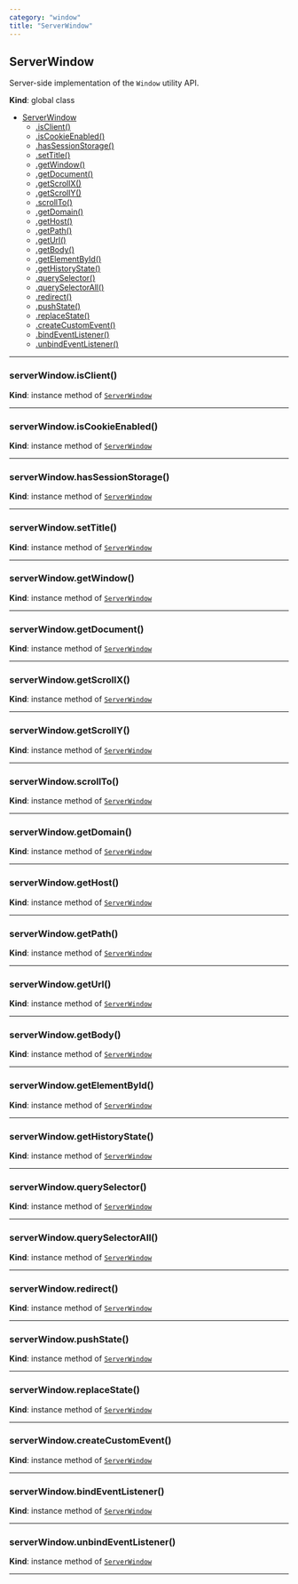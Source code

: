 ```yaml
---
category: "window"
title: "ServerWindow"
---
```


## ServerWindow&nbsp;<a name="ServerWindow" href="https://github.com/seznam/IMA.js-core/tree/0.16.7/window/ServerWindow.js#L8" target="_blank"><span class="icon"><i class="fas fa-external-link-alt fa-xs"></i></span></a>
Server-side implementation of the <code>Window</code> utility API.

**Kind**: global class  

* [ServerWindow](#ServerWindow)
    * [.isClient()](#ServerWindow+isClient)
    * [.isCookieEnabled()](#ServerWindow+isCookieEnabled)
    * [.hasSessionStorage()](#ServerWindow+hasSessionStorage)
    * [.setTitle()](#ServerWindow+setTitle)
    * [.getWindow()](#ServerWindow+getWindow)
    * [.getDocument()](#ServerWindow+getDocument)
    * [.getScrollX()](#ServerWindow+getScrollX)
    * [.getScrollY()](#ServerWindow+getScrollY)
    * [.scrollTo()](#ServerWindow+scrollTo)
    * [.getDomain()](#ServerWindow+getDomain)
    * [.getHost()](#ServerWindow+getHost)
    * [.getPath()](#ServerWindow+getPath)
    * [.getUrl()](#ServerWindow+getUrl)
    * [.getBody()](#ServerWindow+getBody)
    * [.getElementById()](#ServerWindow+getElementById)
    * [.getHistoryState()](#ServerWindow+getHistoryState)
    * [.querySelector()](#ServerWindow+querySelector)
    * [.querySelectorAll()](#ServerWindow+querySelectorAll)
    * [.redirect()](#ServerWindow+redirect)
    * [.pushState()](#ServerWindow+pushState)
    * [.replaceState()](#ServerWindow+replaceState)
    * [.createCustomEvent()](#ServerWindow+createCustomEvent)
    * [.bindEventListener()](#ServerWindow+bindEventListener)
    * [.unbindEventListener()](#ServerWindow+unbindEventListener)


* * *

### serverWindow.isClient()&nbsp;<a name="ServerWindow+isClient" href="https://github.com/seznam/IMA.js-core/tree/0.16.7/window/ServerWindow.js#L16" target="_blank"><span class="icon"><i class="fas fa-external-link-alt fa-xs"></i></span></a>
**Kind**: instance method of [<code>ServerWindow</code>](#ServerWindow)  

* * *

### serverWindow.isCookieEnabled()&nbsp;<a name="ServerWindow+isCookieEnabled" href="https://github.com/seznam/IMA.js-core/tree/0.16.7/window/ServerWindow.js#L23" target="_blank"><span class="icon"><i class="fas fa-external-link-alt fa-xs"></i></span></a>
**Kind**: instance method of [<code>ServerWindow</code>](#ServerWindow)  

* * *

### serverWindow.hasSessionStorage()&nbsp;<a name="ServerWindow+hasSessionStorage" href="https://github.com/seznam/IMA.js-core/tree/0.16.7/window/ServerWindow.js#L30" target="_blank"><span class="icon"><i class="fas fa-external-link-alt fa-xs"></i></span></a>
**Kind**: instance method of [<code>ServerWindow</code>](#ServerWindow)  

* * *

### serverWindow.setTitle()&nbsp;<a name="ServerWindow+setTitle" href="https://github.com/seznam/IMA.js-core/tree/0.16.7/window/ServerWindow.js#L37" target="_blank"><span class="icon"><i class="fas fa-external-link-alt fa-xs"></i></span></a>
**Kind**: instance method of [<code>ServerWindow</code>](#ServerWindow)  

* * *

### serverWindow.getWindow()&nbsp;<a name="ServerWindow+getWindow" href="https://github.com/seznam/IMA.js-core/tree/0.16.7/window/ServerWindow.js#L42" target="_blank"><span class="icon"><i class="fas fa-external-link-alt fa-xs"></i></span></a>
**Kind**: instance method of [<code>ServerWindow</code>](#ServerWindow)  

* * *

### serverWindow.getDocument()&nbsp;<a name="ServerWindow+getDocument" href="https://github.com/seznam/IMA.js-core/tree/0.16.7/window/ServerWindow.js#L49" target="_blank"><span class="icon"><i class="fas fa-external-link-alt fa-xs"></i></span></a>
**Kind**: instance method of [<code>ServerWindow</code>](#ServerWindow)  

* * *

### serverWindow.getScrollX()&nbsp;<a name="ServerWindow+getScrollX" href="https://github.com/seznam/IMA.js-core/tree/0.16.7/window/ServerWindow.js#L56" target="_blank"><span class="icon"><i class="fas fa-external-link-alt fa-xs"></i></span></a>
**Kind**: instance method of [<code>ServerWindow</code>](#ServerWindow)  

* * *

### serverWindow.getScrollY()&nbsp;<a name="ServerWindow+getScrollY" href="https://github.com/seznam/IMA.js-core/tree/0.16.7/window/ServerWindow.js#L63" target="_blank"><span class="icon"><i class="fas fa-external-link-alt fa-xs"></i></span></a>
**Kind**: instance method of [<code>ServerWindow</code>](#ServerWindow)  

* * *

### serverWindow.scrollTo()&nbsp;<a name="ServerWindow+scrollTo" href="https://github.com/seznam/IMA.js-core/tree/0.16.7/window/ServerWindow.js#L70" target="_blank"><span class="icon"><i class="fas fa-external-link-alt fa-xs"></i></span></a>
**Kind**: instance method of [<code>ServerWindow</code>](#ServerWindow)  

* * *

### serverWindow.getDomain()&nbsp;<a name="ServerWindow+getDomain" href="https://github.com/seznam/IMA.js-core/tree/0.16.7/window/ServerWindow.js#L75" target="_blank"><span class="icon"><i class="fas fa-external-link-alt fa-xs"></i></span></a>
**Kind**: instance method of [<code>ServerWindow</code>](#ServerWindow)  

* * *

### serverWindow.getHost()&nbsp;<a name="ServerWindow+getHost" href="https://github.com/seznam/IMA.js-core/tree/0.16.7/window/ServerWindow.js#L82" target="_blank"><span class="icon"><i class="fas fa-external-link-alt fa-xs"></i></span></a>
**Kind**: instance method of [<code>ServerWindow</code>](#ServerWindow)  

* * *

### serverWindow.getPath()&nbsp;<a name="ServerWindow+getPath" href="https://github.com/seznam/IMA.js-core/tree/0.16.7/window/ServerWindow.js#L89" target="_blank"><span class="icon"><i class="fas fa-external-link-alt fa-xs"></i></span></a>
**Kind**: instance method of [<code>ServerWindow</code>](#ServerWindow)  

* * *

### serverWindow.getUrl()&nbsp;<a name="ServerWindow+getUrl" href="https://github.com/seznam/IMA.js-core/tree/0.16.7/window/ServerWindow.js#L96" target="_blank"><span class="icon"><i class="fas fa-external-link-alt fa-xs"></i></span></a>
**Kind**: instance method of [<code>ServerWindow</code>](#ServerWindow)  

* * *

### serverWindow.getBody()&nbsp;<a name="ServerWindow+getBody" href="https://github.com/seznam/IMA.js-core/tree/0.16.7/window/ServerWindow.js#L103" target="_blank"><span class="icon"><i class="fas fa-external-link-alt fa-xs"></i></span></a>
**Kind**: instance method of [<code>ServerWindow</code>](#ServerWindow)  

* * *

### serverWindow.getElementById()&nbsp;<a name="ServerWindow+getElementById" href="https://github.com/seznam/IMA.js-core/tree/0.16.7/window/ServerWindow.js#L110" target="_blank"><span class="icon"><i class="fas fa-external-link-alt fa-xs"></i></span></a>
**Kind**: instance method of [<code>ServerWindow</code>](#ServerWindow)  

* * *

### serverWindow.getHistoryState()&nbsp;<a name="ServerWindow+getHistoryState" href="https://github.com/seznam/IMA.js-core/tree/0.16.7/window/ServerWindow.js#L117" target="_blank"><span class="icon"><i class="fas fa-external-link-alt fa-xs"></i></span></a>
**Kind**: instance method of [<code>ServerWindow</code>](#ServerWindow)  

* * *

### serverWindow.querySelector()&nbsp;<a name="ServerWindow+querySelector" href="https://github.com/seznam/IMA.js-core/tree/0.16.7/window/ServerWindow.js#L124" target="_blank"><span class="icon"><i class="fas fa-external-link-alt fa-xs"></i></span></a>
**Kind**: instance method of [<code>ServerWindow</code>](#ServerWindow)  

* * *

### serverWindow.querySelectorAll()&nbsp;<a name="ServerWindow+querySelectorAll" href="https://github.com/seznam/IMA.js-core/tree/0.16.7/window/ServerWindow.js#L131" target="_blank"><span class="icon"><i class="fas fa-external-link-alt fa-xs"></i></span></a>
**Kind**: instance method of [<code>ServerWindow</code>](#ServerWindow)  

* * *

### serverWindow.redirect()&nbsp;<a name="ServerWindow+redirect" href="https://github.com/seznam/IMA.js-core/tree/0.16.7/window/ServerWindow.js#L148" target="_blank"><span class="icon"><i class="fas fa-external-link-alt fa-xs"></i></span></a>
**Kind**: instance method of [<code>ServerWindow</code>](#ServerWindow)  

* * *

### serverWindow.pushState()&nbsp;<a name="ServerWindow+pushState" href="https://github.com/seznam/IMA.js-core/tree/0.16.7/window/ServerWindow.js#L153" target="_blank"><span class="icon"><i class="fas fa-external-link-alt fa-xs"></i></span></a>
**Kind**: instance method of [<code>ServerWindow</code>](#ServerWindow)  

* * *

### serverWindow.replaceState()&nbsp;<a name="ServerWindow+replaceState" href="https://github.com/seznam/IMA.js-core/tree/0.16.7/window/ServerWindow.js#L158" target="_blank"><span class="icon"><i class="fas fa-external-link-alt fa-xs"></i></span></a>
**Kind**: instance method of [<code>ServerWindow</code>](#ServerWindow)  

* * *

### serverWindow.createCustomEvent()&nbsp;<a name="ServerWindow+createCustomEvent" href="https://github.com/seznam/IMA.js-core/tree/0.16.7/window/ServerWindow.js#L163" target="_blank"><span class="icon"><i class="fas fa-external-link-alt fa-xs"></i></span></a>
**Kind**: instance method of [<code>ServerWindow</code>](#ServerWindow)  

* * *

### serverWindow.bindEventListener()&nbsp;<a name="ServerWindow+bindEventListener" href="https://github.com/seznam/IMA.js-core/tree/0.16.7/window/ServerWindow.js#L172" target="_blank"><span class="icon"><i class="fas fa-external-link-alt fa-xs"></i></span></a>
**Kind**: instance method of [<code>ServerWindow</code>](#ServerWindow)  

* * *

### serverWindow.unbindEventListener()&nbsp;<a name="ServerWindow+unbindEventListener" href="https://github.com/seznam/IMA.js-core/tree/0.16.7/window/ServerWindow.js#L177" target="_blank"><span class="icon"><i class="fas fa-external-link-alt fa-xs"></i></span></a>
**Kind**: instance method of [<code>ServerWindow</code>](#ServerWindow)  

* * *

